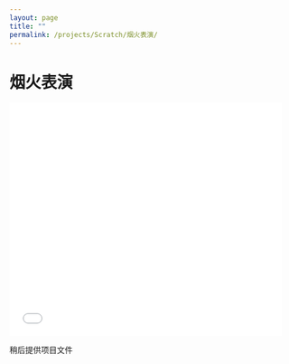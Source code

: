 ```yaml
---
layout: page
title: ""
permalink: /projects/Scratch/烟火表演/
---
```


# 烟火表演

<iframe src="/assets/projects/Scratch/烟火表演/烟火表演.html" width="482" height="412" allowtransparency="true" frameborder="0" scrolling="no" allowfullscreen></iframe>

<p>稍后提供项目文件</p>